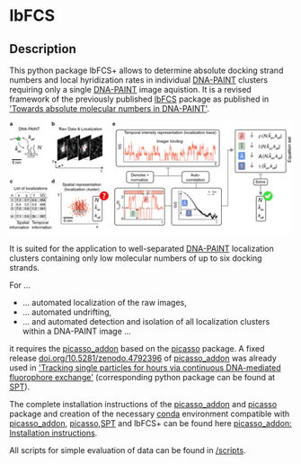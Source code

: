 [dna-paint]:https://www.nature.com/articles/nprot.2017.024
[lbfcs-git]: https://github.com/schwille-paint/lbFCS
[lbfcs-paper]: https://pubs.acs.org/doi/abs/10.1021/acs.nanolett.9b03546
[conda]:https://docs.conda.io/projects/conda/en/latest/user-guide/getting-started.html
[picasso]: https://github.com/jungmannlab/picasso
[picasso_addon-git]: https://github.com/schwille-paint/picasso_addon
[picasso_addon-doi]: https://doi.org/10.5281/zenodo.4792396
[picasso_addon-installation]: https://picasso-addon.readthedocs.io/en/latest/installation.html
[spt-git]: https://github.com/schwille-paint/SPT
[spt-paper]: https://www.nature.com/articles/s41467-021-24223-4

<!--- Comments -->

# lbFCS

## Description
This python package lbFCS+ allows to determine absolute docking strand numbers and local hyridization rates
in individual [DNA-PAINT][dna-paint] clusters requiring only a single [DNA-PAINT][dna-paint] image aquistion.
It is a revised framework of the previously published [lbFCS][lbfcs-git] package 
as published in ['Towards absolute molecular numbers in DNA-PAINT'][lbfcs-paper].

<img src="/docs/figures/fig01.png" alt="principle" width="1000">

It is suited for the application to well-separated [DNA-PAINT][dna-paint] localization clusters containing only low 
molecular numbers of up to six docking strands.

For ... 
* ... automated localization of the raw images,
* ... automated undrifting,
* ... and automated detection and isolation of all localization clusters within a DNA-PAINT image ...

it requires the [picasso_addon][picasso_addon-git] based on the [picasso][picasso] package.
A fixed release [doi.org/10.5281/zenodo.4792396][picasso_addon-doi] of [picasso_addon][picasso_addon-git] 
was already used in ['Tracking single particles for hours via continuous DNA-mediated fluorophore exchange'][spt-paper]
(corresponding python package can be found at [SPT][spt-git]).

The complete installation instructions of the [picasso_addon][picasso_addon-git] and [picasso][picasso] package 
and creation of the necessary [conda][conda] environment compatible with [picasso_addon][picasso_addon-git],
[picasso][picasso],[SPT][spt-git] and lbFCS+ can be found here [picasso_addon: Installation instructions][picasso_addon-installation].

All scripts for simple evaluation of data can be found in [/scripts](/scripts/).



